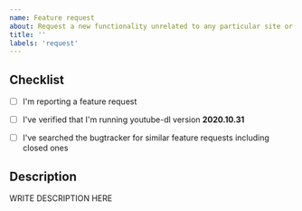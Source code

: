 ```yaml
---
name: Feature request
about: Request a new functionality unrelated to any particular site or extractor
title: ''
labels: 'request'
---
```


<!--

######################################################################
  WARNING!
  IGNORING THE FOLLOWING TEMPLATE WILL RESULT IN ISSUE CLOSED AS INCOMPLETE
######################################################################

-->


## Checklist

<!--
Carefully read and work through this check list in order to prevent the most common mistakes and misuse of youtube-dl:
- First of, make sure you are using the latest version of youtube-dl. Run `youtube-dl --version` and ensure your version is 2020.10.31. If it's not, see https://yt-dl.org/update on how to update. Issues with outdated version will be REJECTED.
- Search the bugtracker for similar feature requests: http://yt-dl.org/search-issues. DO NOT post duplicates.
- Finally, put x into all relevant boxes (like this [x])
-->

- [ ] I'm reporting a feature request
- [ ] I've verified that I'm running youtube-dl version **2020.10.31**
- [ ] I've searched the bugtracker for similar feature requests including closed ones


## Description

<!--
Provide an explanation of your issue in an arbitrary form. Please make sure the description is worded well enough to be understood, see https://github.com/ytdl-org/youtube-dl#is-the-description-of-the-issue-itself-sufficient. Provide any additional information, suggested solution and as much context and examples as possible.
-->

WRITE DESCRIPTION HERE
